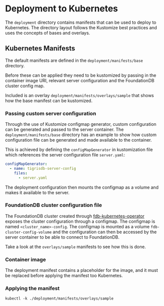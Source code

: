 # Deployment to Kubernetes

The `deployment` directory contains manifests that can be used to deploy to
Kubernetes. The directory layout follows the Kustomize best practices and uses
the concepts of bases and overlays.

## Kubernetes Manifests

The default manifests are defined in the `deployment/manifests/base`
directory.

Before these can be applied they need to be kustomized by passing in the
container image URI, relevant server configuration and the FoundationDB cluster
config map.

Included is an overlay `deployment/manifests/overlays/sample` that shows how the
base manifest can be kustomized.

### Passing custom server configuration

Through the use of Kustomize configmap generator, custom configuration can be
generated and passed to the server container.
The `deployment/manifests/base` directory has an example to show how custom 
configuration file can be generated and made available to the container.

This is achieved by defining the `configMapGenerator` in kustomization file 
which references the server configuration file `server.yaml`:
```yaml
configMapGenerator:
  - name: tigrisdb-server-config
    files:
      - server.yaml
```

The deployment configuration then mounts the configmap as a volume and makes 
it available to the server.

### FoundationDB cluster configuration file

The FoundationDB cluster created through [fdb-kubernetes-operator](https://github.com/FoundationDB/fdb-kubernetes-operator) 
exposes the cluster configuration through a configmap. The configmap is named 
`<cluster_name>-config`. The configmap is mounted as a volume 
`fdb-cluster-config-volume` and the configuration can then be accessed by the 
server container to be able to connect to FoundationDB.

Take a look at the `overlays/sample` manifests to see how this is done.

### Container image

The deployment manifest contains a placeholder for the image, and it must be
replaced before applying the manifest too Kubernetes.

### Applying the manifest

```shell
kubectl -k ./deployment/manifests/overlays/sample
```
